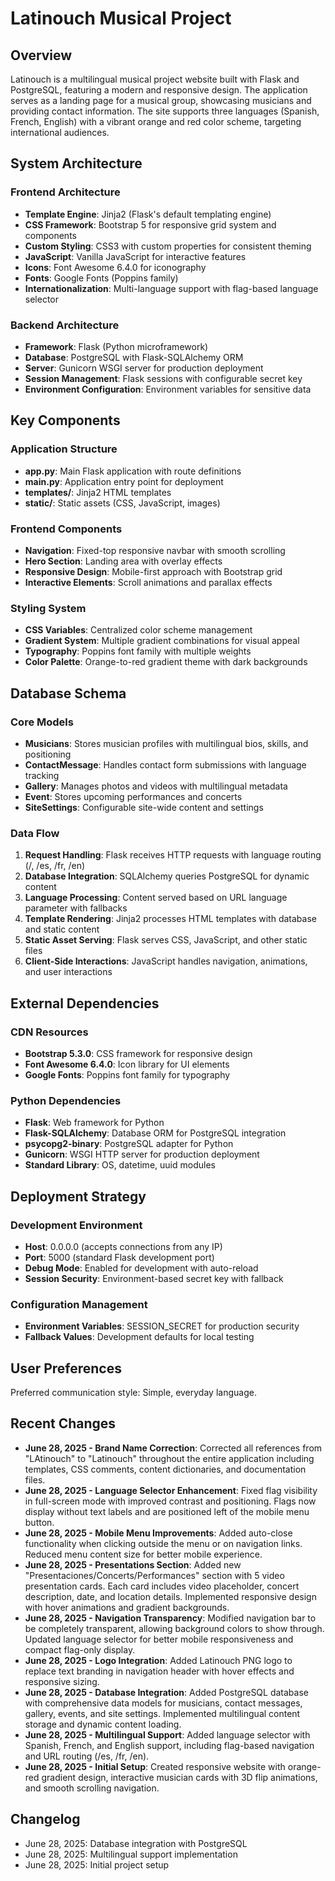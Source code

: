 # Latinouch Musical Project

## Overview

Latinouch is a multilingual musical project website built with Flask and PostgreSQL, featuring a modern and responsive design. The application serves as a landing page for a musical group, showcasing musicians and providing contact information. The site supports three languages (Spanish, French, English) with a vibrant orange and red color scheme, targeting international audiences.

## System Architecture

### Frontend Architecture
- **Template Engine**: Jinja2 (Flask's default templating engine)
- **CSS Framework**: Bootstrap 5 for responsive grid system and components
- **Custom Styling**: CSS3 with custom properties for consistent theming
- **JavaScript**: Vanilla JavaScript for interactive features
- **Icons**: Font Awesome 6.4.0 for iconography
- **Fonts**: Google Fonts (Poppins family)
- **Internationalization**: Multi-language support with flag-based language selector

### Backend Architecture
- **Framework**: Flask (Python microframework)
- **Database**: PostgreSQL with Flask-SQLAlchemy ORM
- **Server**: Gunicorn WSGI server for production deployment
- **Session Management**: Flask sessions with configurable secret key
- **Environment Configuration**: Environment variables for sensitive data

## Key Components

### Application Structure
- **app.py**: Main Flask application with route definitions
- **main.py**: Application entry point for deployment
- **templates/**: Jinja2 HTML templates
- **static/**: Static assets (CSS, JavaScript, images)

### Frontend Components
- **Navigation**: Fixed-top responsive navbar with smooth scrolling
- **Hero Section**: Landing area with overlay effects
- **Responsive Design**: Mobile-first approach with Bootstrap grid
- **Interactive Elements**: Scroll animations and parallax effects

### Styling System
- **CSS Variables**: Centralized color scheme management
- **Gradient System**: Multiple gradient combinations for visual appeal
- **Typography**: Poppins font family with multiple weights
- **Color Palette**: Orange-to-red gradient theme with dark backgrounds

## Database Schema

### Core Models
- **Musicians**: Stores musician profiles with multilingual bios, skills, and positioning
- **ContactMessage**: Handles contact form submissions with language tracking
- **Gallery**: Manages photos and videos with multilingual metadata
- **Event**: Stores upcoming performances and concerts
- **SiteSettings**: Configurable site-wide content and settings

### Data Flow

1. **Request Handling**: Flask receives HTTP requests with language routing (/, /es, /fr, /en)
2. **Database Integration**: SQLAlchemy queries PostgreSQL for dynamic content
3. **Language Processing**: Content served based on URL language parameter with fallbacks
4. **Template Rendering**: Jinja2 processes HTML templates with database and static content
5. **Static Asset Serving**: Flask serves CSS, JavaScript, and other static files
6. **Client-Side Interactions**: JavaScript handles navigation, animations, and user interactions

## External Dependencies

### CDN Resources
- **Bootstrap 5.3.0**: CSS framework for responsive design
- **Font Awesome 6.4.0**: Icon library for UI elements
- **Google Fonts**: Poppins font family for typography

### Python Dependencies
- **Flask**: Web framework for Python
- **Flask-SQLAlchemy**: Database ORM for PostgreSQL integration
- **psycopg2-binary**: PostgreSQL adapter for Python
- **Gunicorn**: WSGI HTTP server for production deployment
- **Standard Library**: OS, datetime, uuid modules

## Deployment Strategy

### Development Environment
- **Host**: 0.0.0.0 (accepts connections from any IP)
- **Port**: 5000 (standard Flask development port)
- **Debug Mode**: Enabled for development with auto-reload
- **Session Security**: Environment-based secret key with fallback

### Configuration Management
- **Environment Variables**: SESSION_SECRET for production security
- **Fallback Values**: Development defaults for local testing

## User Preferences

Preferred communication style: Simple, everyday language.

## Recent Changes

- **June 28, 2025 - Brand Name Correction**: Corrected all references from "LAtinouch" to "Latinouch" throughout the entire application including templates, CSS comments, content dictionaries, and documentation files.
- **June 28, 2025 - Language Selector Enhancement**: Fixed flag visibility in full-screen mode with improved contrast and positioning. Flags now display without text labels and are positioned left of the mobile menu button.
- **June 28, 2025 - Mobile Menu Improvements**: Added auto-close functionality when clicking outside the menu or on navigation links. Reduced menu content size for better mobile experience.
- **June 28, 2025 - Presentations Section**: Added new "Presentaciones/Concerts/Performances" section with 5 video presentation cards. Each card includes video placeholder, concert description, date, and location details. Implemented responsive design with hover animations and gradient backgrounds.
- **June 28, 2025 - Navigation Transparency**: Modified navigation bar to be completely transparent, allowing background colors to show through. Updated language selector for better mobile responsiveness and compact flag-only display.
- **June 28, 2025 - Logo Integration**: Added Latinouch PNG logo to replace text branding in navigation header with hover effects and responsive sizing.
- **June 28, 2025 - Database Integration**: Added PostgreSQL database with comprehensive data models for musicians, contact messages, gallery, events, and site settings. Implemented multilingual content storage and dynamic content loading.
- **June 28, 2025 - Multilingual Support**: Added language selector with Spanish, French, and English support, including flag-based navigation and URL routing (/es, /fr, /en).
- **June 28, 2025 - Initial Setup**: Created responsive website with orange-red gradient design, interactive musician cards with 3D flip animations, and smooth scrolling navigation.

## Changelog

- June 28, 2025: Database integration with PostgreSQL
- June 28, 2025: Multilingual support implementation
- June 28, 2025: Initial project setup